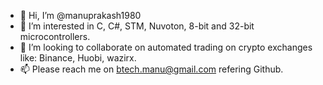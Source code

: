 - 👋 Hi, I’m @manuprakash1980
- 👀 I’m interested in C, C#, STM, Nuvoton, 8-bit and 32-bit microcontrollers.
- 💞️ I’m looking to collaborate on automated trading on crypto exchanges like: Binance, Huobi, wazirx.
- 📫 Please reach me on btech.manu@gmail.com refering Github.

<!---
manuprakash1980/manuprakash1980 is a ✨ special ✨ repository because its `README.md` (this file) appears on your GitHub profile.
You can click the Preview link to take a look at your changes.
--->
